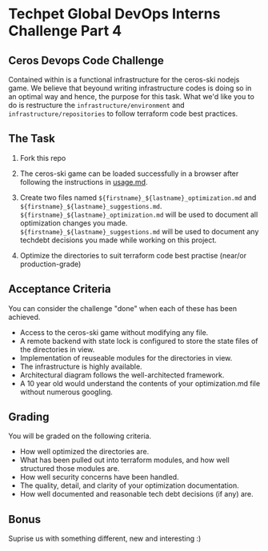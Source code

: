 # Techpet Global DevOps Interns Challenge Part 4

## Ceros Devops Code Challenge

Contained within is a functional infrastructure for the ceros-ski nodejs game. We believe that beyound writing infrastructure codes is doing so in an optimal way and hence, the purpose for this task. What we'd like you to do is restructure the `infrastructure/environment` and `infrastructure/repositories` to follow terraform code best practices.

## The Task

1. Fork this repo

2. The ceros-ski game can be loaded successfully in a browser after following the instructions in [usage.md](usage.md). 

3. Create two files named `${firstname}_${lastname}_optimization.md` and `${firstname}_${lastname}_suggestions.md`. `${firstname}_${lastname}_optimization.md` will be used to document all optimization changes you made. `${firstname}_${lastname}_suggestions.md` will be used to document any techdebt decisions you made while working on this project. 

4. Optimize the directories to suit terraform code best practise (near/or production-grade)


## Acceptance Criteria

You can consider the challenge "done" when each of these has been achieved.

- Access to the ceros-ski game without modifying any file.
- A remote backend with state lock is configured to store the state files of the directories in view.
- Implementation of reuseable modules for the directories in view.
- The infrastructure is highly available.
- Architectural diagram follows the well-architected framework.
- A 10 year old would understand the contents of your optimization.md file without numerous googling.

## Grading

You will be graded on the following criteria.

- How well optimized the directories are.
- What has been pulled out into terraform modules, and how well structured those modules are.
- How well security concerns have been handled.
- The quality, detail, and clarity of your optimization documentation.
- How well documented and reasonable tech debt decisions (if any) are.

## Bonus

Suprise us with something different, new and interesting :)
